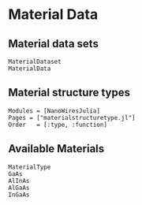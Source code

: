 # Material Data

## Material data sets

```@docs
MaterialDataset
MaterialData
```

## Material structure types

```@autodocs
Modules = [NanoWiresJulia]
Pages = ["materialstructuretype.jl"]
Order   = [:type, :function]
```

## Available Materials

```@docs
MaterialType
GaAs
AlInAs
AlGaAs
InGaAs
```
